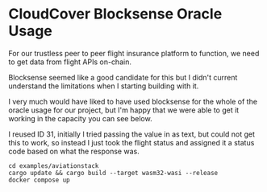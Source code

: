 # CloudCover Blocksense Oracle Usage

For our trustless peer to peer flight insurance platform to function, we need to get data from flight APIs on-chain. 

Blocksense seemed like a good candidate for this but I didn't current understand the limitations when I starting building with it. 
 
I very much would have liked to have used blocksense for the whole of the oracle usage for our project, but I'm happy that we were able to 
get it working in the capacity you can see below. 

I reused ID 31, initially I tried passing the value in as text, but could not get this to work, so instead I just took the flight status and assigned it 
a status code based on what the response was. 


```
cd examples/aviationstack
cargo update && cargo build --target wasm32-wasi --release
docker compose up
```




